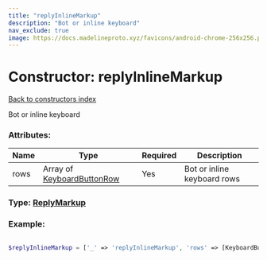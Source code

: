 ```yaml
---
title: "replyInlineMarkup"
description: "Bot or inline keyboard"
nav_exclude: true
image: https://docs.madelineproto.xyz/favicons/android-chrome-256x256.png
---
```

# Constructor: replyInlineMarkup  
[Back to constructors index](/API_docs/constructors/index.html)



Bot or inline keyboard

### Attributes:

| Name     |    Type       | Required | Description |
|----------|---------------|----------|-------------|
|rows|Array of [KeyboardButtonRow](/API_docs/types/KeyboardButtonRow.html) | Yes|Bot or inline keyboard rows|



### Type: [ReplyMarkup](/API_docs/types/ReplyMarkup.html)


### Example:

```php

$replyInlineMarkup = ['_' => 'replyInlineMarkup', 'rows' => [KeyboardButtonRow, KeyboardButtonRow]];
```  

